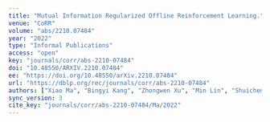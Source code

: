 ```yaml
---
title: "Mutual Information Regularized Offline Reinforcement Learning."
venue: "CoRR"
volume: "abs/2210.07484"
year: "2022"
type: "Informal Publications"
access: "open"
key: "journals/corr/abs-2210-07484"
doi: "10.48550/ARXIV.2210.07484"
ee: "https://doi.org/10.48550/arXiv.2210.07484"
url: "https://dblp.org/rec/journals/corr/abs-2210-07484"
authors: ["Xiao Ma", "Bingyi Kang", "Zhongwen Xu", "Min Lin", "Shuicheng Yan"]
sync_version: 3
cite_key: "journals/corr/abs-2210-07484/Ma/2022"
---
```

